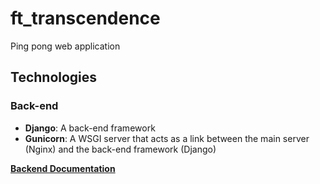 # ft_transcendence
Ping pong web application

## Technologies

### Back-end
- **Django**: A back-end framework
- **Gunicorn**: A WSGI server that acts as a link between the main server (Nginx) and the back-end framework (Django)

**[Backend Documentation](https://github.com/7h3Y055/ft_transcendence/blob/main/backend/documentation/main.md)**